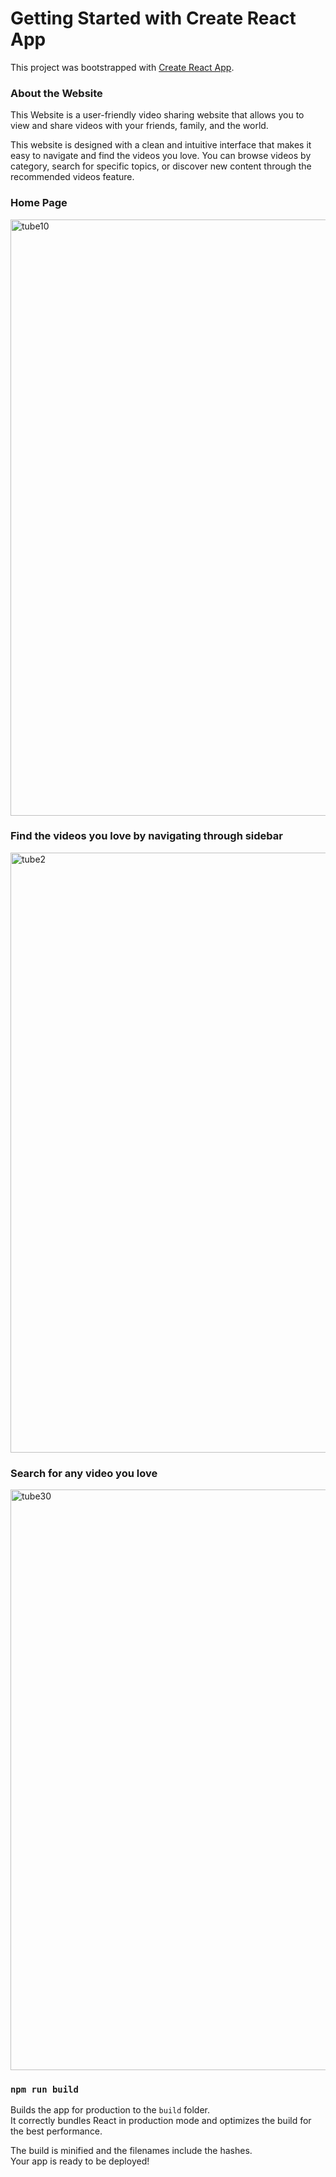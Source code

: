 # Getting Started with Create React App

This project was bootstrapped with [Create React App](https://github.com/facebook/create-react-app).

### About the Website

This Website is a user-friendly video sharing website that allows you to view and share videos with your friends, family, and the world.

This website is designed with a clean and intuitive interface that makes it easy to navigate and find the videos you love. You can browse videos by category, search for specific topics, or discover new content through the recommended videos feature.


### Home Page
<img width="954" alt="tube10" src="https://user-images.githubusercontent.com/76811531/228042904-d9712c44-488b-4c13-a78e-fb557ed81e9b.png">



### Find the videos you love by navigating through sidebar
<img width="960" alt="tube2" src="https://user-images.githubusercontent.com/76811531/228044912-2e1b91d4-46af-4805-ba89-4e24f96c2581.png">


### Search for any video you love

<img width="929" alt="tube30" src="https://user-images.githubusercontent.com/76811531/228045913-1ccccf96-58e4-4b5f-b720-0b8c7ae0b1ed.png">

### `npm run build`

Builds the app for production to the `build` folder.\
It correctly bundles React in production mode and optimizes the build for the best performance.

The build is minified and the filenames include the hashes.\
Your app is ready to be deployed!
